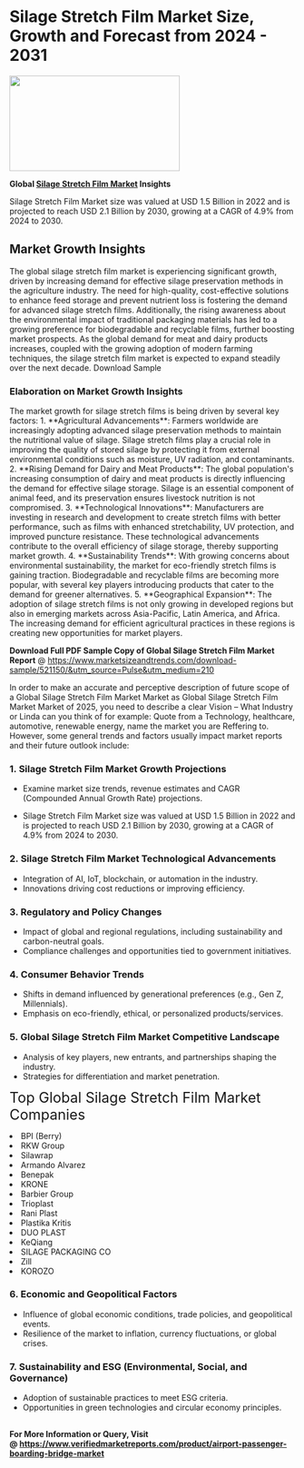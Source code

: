 <H1>Silage Stretch Film Market Size, Growth and Forecast from 2024 - 2031</H1><img class="aligncenter size-medium wp-image-584254" src="https://thirdeyenews.in/wp-content/uploads/2024/09/Global-Market-Research-300x168.jpeg" alt="" width="300" height="168" /><p><strong>Global&nbsp;<a href="https://www.marketsizeandtrends.com/download-sample/521150/&amp;utm_source=Pulse&amp;utm_medium=210">Silage Stretch Film Market</a> Insights</strong></p><p>Silage Stretch Film Market size was valued at USD 1.5 Billion in 2022 and is projected to reach USD 2.1 Billion by 2030, growing at a CAGR of 4.9% from 2024 to 2030.</p><p><h2>Market Growth Insights</h2> The global silage stretch film market is experiencing significant growth, driven by increasing demand for effective silage preservation methods in the agriculture industry. The need for high-quality, cost-effective solutions to enhance feed storage and prevent nutrient loss is fostering the demand for advanced silage stretch films. Additionally, the rising awareness about the environmental impact of traditional packaging materials has led to a growing preference for biodegradable and recyclable films, further boosting market prospects. As the global demand for meat and dairy products increases, coupled with the growing adoption of modern farming techniques, the silage stretch film market is expected to expand steadily over the next decade. Download Sample <h3>Elaboration on Market Growth Insights</h3> The market growth for silage stretch films is being driven by several key factors: 1. **Agricultural Advancements**: Farmers worldwide are increasingly adopting advanced silage preservation methods to maintain the nutritional value of silage. Silage stretch films play a crucial role in improving the quality of stored silage by protecting it from external environmental conditions such as moisture, UV radiation, and contaminants. 2. **Rising Demand for Dairy and Meat Products**: The global population's increasing consumption of dairy and meat products is directly influencing the demand for effective silage storage. Silage is an essential component of animal feed, and its preservation ensures livestock nutrition is not compromised. 3. **Technological Innovations**: Manufacturers are investing in research and development to create stretch films with better performance, such as films with enhanced stretchability, UV protection, and improved puncture resistance. These technological advancements contribute to the overall efficiency of silage storage, thereby supporting market growth. 4. **Sustainability Trends**: With growing concerns about environmental sustainability, the market for eco-friendly stretch films is gaining traction. Biodegradable and recyclable films are becoming more popular, with several key players introducing products that cater to the demand for greener alternatives. 5. **Geographical Expansion**: The adoption of silage stretch films is not only growing in developed regions but also in emerging markets across Asia-Pacific, Latin America, and Africa. The increasing demand for efficient agricultural practices in these regions is creating new opportunities for market players. </p><p><span class=""><strong>Download Full PDF Sample Copy of Global Silage Stretch Film Market Report</strong> @ <a href="https://www.marketsizeandtrends.com/download-sample/521150/&amp;utm_source=Pulse&amp;utm_medium=210" target="_blank">https://www.marketsizeandtrends.com/download-sample/521150/&amp;utm_source=Pulse&amp;utm_medium=210</a></span></p><p>In order to make an accurate and perceptive description of future scope of a Global&nbsp;Silage Stretch Film Market Market as Global&nbsp;Silage Stretch Film Market Market of 2025, you need to describe a clear Vision &ndash; What Industry or Linda can you think of for example: Quote from a Technology, healthcare, automotive, renewable energy, name the market you are Reffering to. However, some general trends and factors usually impact market reports and their future outlook include:</p><h3>1.&nbsp;<strong>Silage Stretch Film Market Growth Projections</strong></h3><ul><li>Examine market size trends, revenue estimates and CAGR (Compounded Annual Growth Rate) projections.</li><li><p>Silage Stretch Film Market size was valued at USD 1.5 Billion in 2022 and is projected to reach USD 2.1 Billion by 2030, growing at a CAGR of 4.9% from 2024 to 2030.</p></li></ul><h3>2.&nbsp;<strong>Silage Stretch Film Market Technological Advancements</strong></h3><ul><li>Integration of AI, IoT, blockchain, or automation in the industry.</li><li>Innovations driving cost reductions or improving efficiency.</li></ul><h3>3.&nbsp;<strong>Regulatory and Policy Changes</strong></h3><ul><li>Impact of global and regional regulations, including sustainability and carbon-neutral goals.</li><li>Compliance challenges and opportunities tied to government initiatives.</li></ul><h3>4.&nbsp;<strong>Consumer Behavior Trends</strong></h3><ul><li>Shifts in demand influenced by generational preferences (e.g., Gen Z, Millennials).</li><li>Emphasis on eco-friendly, ethical, or personalized products/services.</li></ul><h3>5.&nbsp;<strong>Global Silage Stretch Film Market Competitive Landscape</strong></h3><ul><li>Analysis of key players, new entrants, and partnerships shaping the industry.</li><li>Strategies for differentiation and market penetration.</li></ul><p data-pm-slice="1 1 []"><span style="color: inherit; font-family: inherit; font-size: 25px;">Top Global Silage Stretch Film Market Companies</span></p><div class="" data-test-id=""><p><li>BPI (Berry)</li><li> RKW Group</li><li> Silawrap</li><li> Armando Alvarez</li><li> Benepak</li><li> KRONE</li><li> Barbier Group</li><li> Trioplast</li><li> Rani Plast</li><li> Plastika Kritis</li><li> DUO PLAST</li><li> KeQiang</li><li> SILAGE PACKAGING CO</li><li> Zill</li><li> KOROZO</li></p></div><h3>6.&nbsp;<strong>Economic and Geopolitical Factors</strong></h3><ul><li>Influence of global economic conditions, trade policies, and geopolitical events.</li><li>Resilience of the market to inflation, currency fluctuations, or global crises.</li></ul><h3>7.&nbsp;<strong>Sustainability and ESG (Environmental, Social, and Governance)</strong></h3><ul><li>Adoption of sustainable practices to meet ESG criteria.</li><li>Opportunities in green technologies and circular economy principles.</li></ul><h2><strong style="font-size: 14px;">For More Information or Query, Visit @&nbsp;</strong><a style="background-color: #ffffff; font-size: 14px;" href="https://www.marketsizeandtrends.com/report/silage-stretch-film-market/" target="_blank">https://www.verifiedmarketreports.com/product/airport-passenger-boarding-bridge-market</a></h2>
